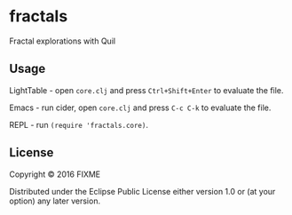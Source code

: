 # fractals

Fractal explorations with Quil

## Usage

LightTable - open `core.clj` and press `Ctrl+Shift+Enter` to evaluate the file.

Emacs - run cider, open `core.clj` and press `C-c C-k` to evaluate the file.

REPL - run `(require 'fractals.core)`.

## License

Copyright © 2016 FIXME

Distributed under the Eclipse Public License either version 1.0 or (at
your option) any later version.
